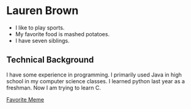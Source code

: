 # Lauren Brown

- I like to play sports.
- My favorite food is mashed potatoes. 
- I have seven siblings. 

## Technical Background
I have some experience in programming. I primarily used Java in high school in my computer science classes. I learned python last year as a freshman. Now I am trying to learn C. 

[Favorite Meme](https://www.google.com/search?sca_esv=44a81bd77c38e347&sca_upv=1&q=the+office+thats+what+she+said+meme&udm=2&fbs=AEQNm0AbzhUJjXv6jRup8eVc0BvPyH5PazCaW205cG-Bd0in0SeU-Q4GVbDidOCCAlv8ddz_JDlkDHfHwu6ZdNN2gK7iwmPflMjTXNE3D4dG3cbrOMDQrnWSsU6RvHlEmGRBnAnMAlHnz3xRrbK4M8X4srFODSqdUZVCRe7vOOzf8sHLjphIY6p9icO56TGuTeuuo6mCHRdd5IqyoS0WoZg1jPxo6Gzlpg&sa=X&ved=2ahUKEwj3yZeUtNyIAxVZl4kEHYNoANQQtKgLegQIDxAB&biw=718&bih=812&dpr=2#vhid=-6qBCRU4R3Mp6M&vssid=mosaic)
